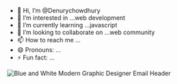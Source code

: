 - 👋 Hi, I’m @Denurychowdhury
- 👀 I’m interested in ...web development
- 🌱 I’m currently learning ...javascript
- 💞️ I’m looking to collaborate on ...web community
- 📫 How to reach me ...
- 😄 Pronouns: ...
- ⚡ Fun fact: ...

<!---
Denurychowdhury/Denurychowdhury is a ✨ special ✨ repository because its `README.md` (this file) appears on your GitHub profile.
You can click the Preview link to take a look at your changes.
--->
![Blue and White Modern Graphic Designer Email Header](https://github.com/user-attachments/assets/16fb8a2c-15bd-47eb-8686-4a1e35486a19)
